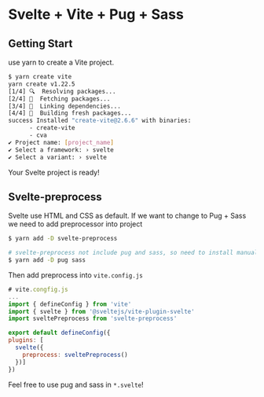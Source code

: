 # Svelte + Vite + Pug + Sass

## Getting Start

use yarn to create a Vite project.

```bash
$ yarn create vite
yarn create v1.22.5
[1/4] 🔍  Resolving packages...
[2/4] 🚚  Fetching packages...
[3/4] 🔗  Linking dependencies...
[4/4] 🔨  Building fresh packages...
success Installed "create-vite@2.6.6" with binaries:
      - create-vite
      - cva
✔ Project name: [project_name]
✔ Select a framework: › svelte
✔ Select a variant: › svelte
```

Your Svelte project is ready!

## Svelte-preprocess

Svelte use HTML and CSS as default. If we want to change to Pug + Sass we need to add preprocessor into project

```bash
$ yarn add -D svelte-preprocess

# svelte-preprocess not include pug and sass, so need to install manually
$ yarn add -D pug sass
```

Then add preprocess into `vite.config.js`
```javascript
# vite.congfig.js
...
import { defineConfig } from 'vite'
import { svelte } from '@sveltejs/vite-plugin-svelte'
import sveltePreprocess from 'svelte-preprocess'

export default defineConfig({
plugins: [
  svelte({
    preprocess: sveltePreprocess()
  })]
})
```

Feel free to use pug and sass in `*.svelte`!

